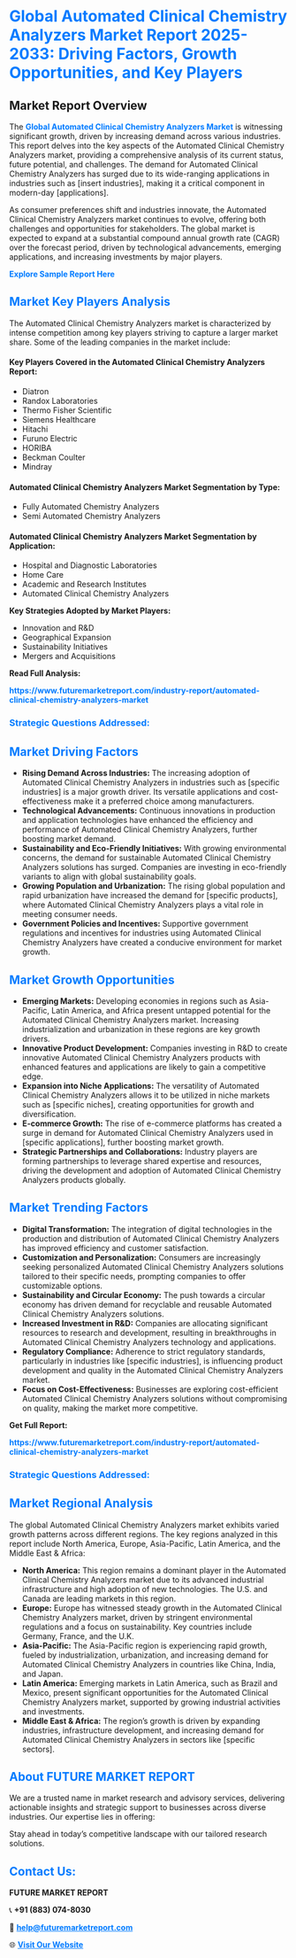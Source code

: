 <h1 style="color: #007BFF;">Global Automated Clinical Chemistry Analyzers Market Report 2025-2033: Driving Factors, Growth Opportunities, and Key Players</h1>

<section id="overview">
<h2>Market Report Overview</h2>
<p>The <a href="https://www.futuremarketreport.com/industry-report/automated-clinical-chemistry-analyzers-market" style="color: #007BFF; text-decoration: none;"><strong>Global Automated Clinical Chemistry Analyzers Market</strong></a> is witnessing significant growth, driven by increasing demand across various industries. This report delves into the key aspects of the Automated Clinical Chemistry Analyzers market, providing a comprehensive analysis of its current status, future potential, and challenges. The demand for Automated Clinical Chemistry Analyzers has surged due to its wide-ranging applications in industries such as [insert industries], making it a critical component in modern-day [applications].</p>
<p>As consumer preferences shift and industries innovate, the Automated Clinical Chemistry Analyzers market continues to evolve, offering both challenges and opportunities for stakeholders. The global market is expected to expand at a substantial compound annual growth rate (CAGR) over the forecast period, driven by technological advancements, emerging applications, and increasing investments by major players.</p>
</section>

<section id="overview">
<p><a href="https://www.futuremarketreport.com/request-sample/reportId=124743" style="color: #007BFF; text-decoration: none;"><strong>Explore Sample Report Here</strong></a></p>
</section>

<section id="key-players">
<h2 style="color: #007BFF;">Market Key Players Analysis</h2>
<p>The Automated Clinical Chemistry Analyzers market is characterized by intense competition among key players striving to capture a larger market share. Some of the leading companies in the market include:</p>
<h4>Key Players Covered in the Automated Clinical Chemistry Analyzers Report:</h4>
<ul><li>Diatron</li><li>Randox Laboratories</li><li>Thermo Fisher Scientific</li><li>Siemens Healthcare</li><li>Hitachi</li><li>Furuno Electric</li><li>HORIBA</li><li>Beckman Coulter</li><li>Mindray</li></ul>
<h4>Automated Clinical Chemistry Analyzers Market Segmentation by Type:</h4>
<ul><li>Fully Automated Chemistry Analyzers</li><li>Semi Automated Chemistry Analyzers</li></ul>

<h4>Automated Clinical Chemistry Analyzers Market Segmentation by Application:</h4>
<ul><li>Hospital and Diagnostic Laboratories</li><li>Home Care</li><li>Academic and Research Institutes</li><li>Automated Clinical Chemistry Analyzers</li></ul>
<p><strong>Key Strategies Adopted by Market Players:</strong></p>
<ul>
<li>Innovation and R&D</li>
<li>Geographical Expansion</li>
<li>Sustainability Initiatives</li>
<li>Mergers and Acquisitions</li>
</ul>
</section>

<section>
<p><strong>Read Full Analysis: </strong></p><a href="https://www.futuremarketreport.com/industry-report/automated-clinical-chemistry-analyzers-market" style="color: #007BFF; text-decoration: none;"><strong>https://www.futuremarketreport.com/industry-report/automated-clinical-chemistry-analyzers-market</strong></a>
<h3 style="color: #007BFF;">Strategic Questions Addressed:</h3>
</section>

<section id="driving-factors">
<h2 style="color: #007BFF;">Market Driving Factors</h2>
<ul>
<li><strong>Rising Demand Across Industries:</strong> The increasing adoption of Automated Clinical Chemistry Analyzers in industries such as [specific industries] is a major growth driver. Its versatile applications and cost-effectiveness make it a preferred choice among manufacturers.</li>
<li><strong>Technological Advancements:</strong> Continuous innovations in production and application technologies have enhanced the efficiency and performance of Automated Clinical Chemistry Analyzers, further boosting market demand.</li>
<li><strong>Sustainability and Eco-Friendly Initiatives:</strong> With growing environmental concerns, the demand for sustainable Automated Clinical Chemistry Analyzers solutions has surged. Companies are investing in eco-friendly variants to align with global sustainability goals.</li>
<li><strong>Growing Population and Urbanization:</strong> The rising global population and rapid urbanization have increased the demand for [specific products], where Automated Clinical Chemistry Analyzers plays a vital role in meeting consumer needs.</li>
<li><strong>Government Policies and Incentives:</strong> Supportive government regulations and incentives for industries using Automated Clinical Chemistry Analyzers have created a conducive environment for market growth.</li>
</ul>
</section>

<section id="growth-opportunities">
<h2 style="color: #007BFF;">Market Growth Opportunities</h2>
<ul>
<li><strong>Emerging Markets:</strong> Developing economies in regions such as Asia-Pacific, Latin America, and Africa present untapped potential for the Automated Clinical Chemistry Analyzers market. Increasing industrialization and urbanization in these regions are key growth drivers.</li>
<li><strong>Innovative Product Development:</strong> Companies investing in R&D to create innovative Automated Clinical Chemistry Analyzers products with enhanced features and applications are likely to gain a competitive edge.</li>
<li><strong>Expansion into Niche Applications:</strong> The versatility of Automated Clinical Chemistry Analyzers allows it to be utilized in niche markets such as [specific niches], creating opportunities for growth and diversification.</li>
<li><strong>E-commerce Growth:</strong> The rise of e-commerce platforms has created a surge in demand for Automated Clinical Chemistry Analyzers used in [specific applications], further boosting market growth.</li>
<li><strong>Strategic Partnerships and Collaborations:</strong> Industry players are forming partnerships to leverage shared expertise and resources, driving the development and adoption of Automated Clinical Chemistry Analyzers products globally.</li>
</ul>
</section>

<section id="trending-factors">
<h2 style="color: #007BFF;">Market Trending Factors</h2>
<ul>
<li><strong>Digital Transformation:</strong> The integration of digital technologies in the production and distribution of Automated Clinical Chemistry Analyzers has improved efficiency and customer satisfaction.</li>
<li><strong>Customization and Personalization:</strong> Consumers are increasingly seeking personalized Automated Clinical Chemistry Analyzers solutions tailored to their specific needs, prompting companies to offer customizable options.</li>
<li><strong>Sustainability and Circular Economy:</strong> The push towards a circular economy has driven demand for recyclable and reusable Automated Clinical Chemistry Analyzers solutions.</li>
<li><strong>Increased Investment in R&D:</strong> Companies are allocating significant resources to research and development, resulting in breakthroughs in Automated Clinical Chemistry Analyzers technology and applications.</li>
<li><strong>Regulatory Compliance:</strong> Adherence to strict regulatory standards, particularly in industries like [specific industries], is influencing product development and quality in the Automated Clinical Chemistry Analyzers market.</li>
<li><strong>Focus on Cost-Effectiveness:</strong> Businesses are exploring cost-efficient Automated Clinical Chemistry Analyzers solutions without compromising on quality, making the market more competitive.</li>
</ul>
</section>

<section>
<p><strong>Get Full Report: </strong></p><a href="https://www.futuremarketreport.com/industry-report/automated-clinical-chemistry-analyzers-market" style="color: #007BFF; text-decoration: none;"><strong>https://www.futuremarketreport.com/industry-report/automated-clinical-chemistry-analyzers-market</strong></a>
<h3 style="color: #007BFF;">Strategic Questions Addressed:</h3>
</section>


<section id="regional-analysis">
<h2 style="color: #007BFF;">Market Regional Analysis</h2>
<p>The global Automated Clinical Chemistry Analyzers market exhibits varied growth patterns across different regions. The key regions analyzed in this report include North America, Europe, Asia-Pacific, Latin America, and the Middle East & Africa:</p>
<ul>
<li><strong>North America:</strong> This region remains a dominant player in the Automated Clinical Chemistry Analyzers market due to its advanced industrial infrastructure and high adoption of new technologies. The U.S. and Canada are leading markets in this region.</li>
<li><strong>Europe:</strong> Europe has witnessed steady growth in the Automated Clinical Chemistry Analyzers market, driven by stringent environmental regulations and a focus on sustainability. Key countries include Germany, France, and the U.K.</li>
<li><strong>Asia-Pacific:</strong> The Asia-Pacific region is experiencing rapid growth, fueled by industrialization, urbanization, and increasing demand for Automated Clinical Chemistry Analyzers in countries like China, India, and Japan.</li>
<li><strong>Latin America:</strong> Emerging markets in Latin America, such as Brazil and Mexico, present significant opportunities for the Automated Clinical Chemistry Analyzers market, supported by growing industrial activities and investments.</li>
<li><strong>Middle East & Africa:</strong> The region’s growth is driven by expanding industries, infrastructure development, and increasing demand for Automated Clinical Chemistry Analyzers in sectors like [specific sectors].</li>
</ul>
</section>

<footer>
<h2 style="color: #007BFF;">About FUTURE MARKET REPORT</h2>
<p>We are a trusted name in market research and advisory services, delivering actionable insights and strategic support to businesses across diverse industries. Our expertise lies in offering:</p>

<p>Stay ahead in today’s competitive landscape with our tailored research solutions.</p>

<h2 style="color: #007BFF;">Contact Us:</h2>
<p><strong>FUTURE MARKET REPORT</strong></p>
<p>📞 <strong>+91 (883) 074-8030</strong></p>
<p>📧 <strong><a href="mailto:help@futuremarketreport.com" style="color: #007BFF;">help@futuremarketreport.com</a></strong></p>
<p>🌐 <strong><a href="https://www.futuremarketreport.com/" style="color: #007BFF;">Visit Our Website</a></strong></p>
</footer>